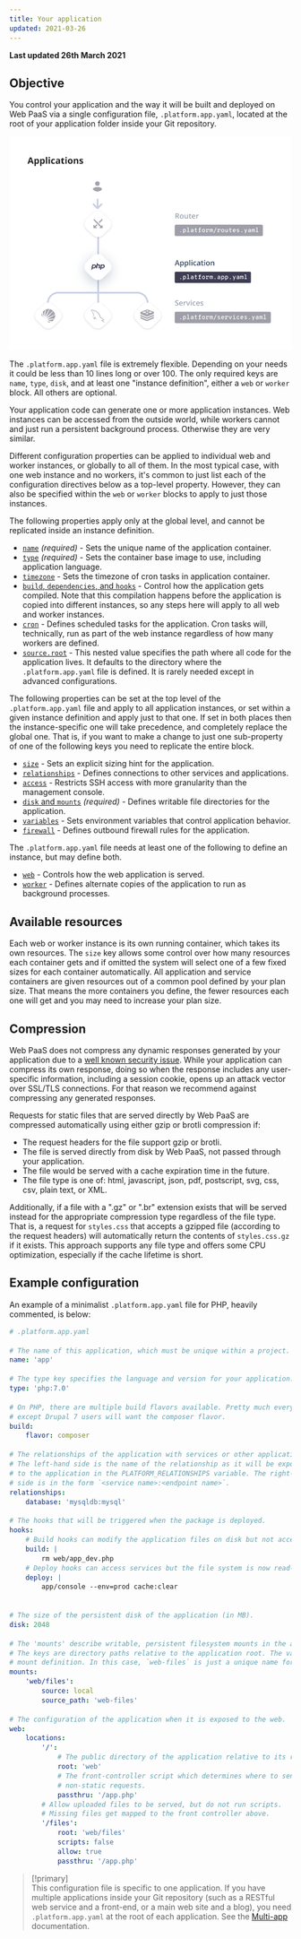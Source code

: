 ```yaml
---
title: Your application
updated: 2021-03-26
---
```


**Last updated 26th March 2021**


## Objective  

You control your application and the way it will be built and deployed on Web PaaS via a single configuration file, `.platform.app.yaml`, located at the root of your application folder inside your Git repository.


![Applications](images/applications.png "0.50")

The `.platform.app.yaml` file is extremely flexible.  Depending on your needs it could be less than 10 lines long or over 100.  The only required keys are `name`, `type`, `disk`, and at least one "instance definition", either a `web` or `worker` block.  All others are optional.

Your application code can generate one or more application instances. Web instances can be accessed from the outside world, while workers cannot and just run a persistent background process. Otherwise they are very similar.

Different configuration properties can be applied to individual web and worker instances, or globally to all of them.  In the most typical case, with one web instance and no workers, it's common to just list each of the configuration directives below as a top-level property.  However, they can also be specified within the `web` or `worker` blocks to apply to just those instances.

The following properties apply only at the global level, and cannot be replicated inside an instance definition.

* [`name`](/pages/web_cloud/web_paas_powered_by_platform_sh/configuration-app/name) *(required)* - Sets the unique name of the application container.
* [`type`](/pages/web_cloud/web_paas_powered_by_platform_sh/configuration-app/type) *(required)* - Sets the container base image to use, including application language.
* [`timezone`](/pages/web_cloud/web_paas_powered_by_platform_sh/configuration-app/timezone) - Sets the timezone of cron tasks in application container.
* [`build`, `dependencies`, and `hooks`](/pages/web_cloud/web_paas_powered_by_platform_sh/configuration-app/build) - Control how the application gets compiled.  Note that this compilation happens before the application is copied into different instances, so any steps here will apply to all web and worker instances.
* [`cron`](/pages/web_cloud/web_paas_powered_by_platform_sh/configuration-app/cron) - Defines scheduled tasks for the application.  Cron tasks will, technically, run as part of the web instance regardless of how many workers are defined.
* [`source.root`](/pages/web_cloud/web_paas_powered_by_platform_sh/configuration-app/multi-app) - This nested value specifies the path where all code for the application lives.  It defaults to the directory where the `.platform.app.yaml` file is defined.  It is rarely needed except in advanced configurations.

The following properties can be set at the top level of the `.platform.app.yaml` file and apply to all application instances, or set within a given instance definition and apply just to that one.  If set in both places then the instance-specific one will take precedence, and completely replace the global one.  That is, if you want to make a change to just one sub-property of one of the following keys you need to replicate the entire block.

* [`size`](/pages/web_cloud/web_paas_powered_by_platform_sh/configuration-app/size) - Sets an explicit sizing hint for the application.
* [`relationships`](/pages/web_cloud/web_paas_powered_by_platform_sh/configuration-app/relationships) - Defines connections to other services and applications.
* [`access`](/pages/web_cloud/web_paas_powered_by_platform_sh/configuration-app/access) - Restricts SSH access with more granularity than the management console.
* [`disk` and `mounts`](/pages/web_cloud/web_paas_powered_by_platform_sh/configuration-app/storage) *(required)* - Defines writable file directories for the application.
* [`variables`](/pages/web_cloud/web_paas_powered_by_platform_sh/configuration-app/variables) - Sets environment variables that control application behavior.
* [`firewall`](/pages/web_cloud/web_paas_powered_by_platform_sh/configuration-app/firewall) - Defines outbound firewall rules for the application.

The `.platform.app.yaml` file needs at least one of the following to define an instance, but may define both.

* [`web`](/pages/web_cloud/web_paas_powered_by_platform_sh/configuration-app/web) - Controls how the web application is served.
* [`worker`](/pages/web_cloud/web_paas_powered_by_platform_sh/configuration-app/workers) - Defines alternate copies of the application to run as background processes.

## Available resources

Each web or worker instance is its own running container, which takes its own resources.  The `size` key allows some control over how many resources each container gets and if omitted the system will select one of a few fixed sizes for each container automatically.  All application and service containers are given resources out of a common pool defined by your plan size.  That means the more containers you define, the fewer resources each one will get and you may need to increase your plan size.

## Compression

Web PaaS does not compress any dynamic responses generated by your application due to a [well known security issue](https://en.wikipedia.org/wiki/BREACH_%28security_exploit%29).  While your application can compress its own response, doing so when the response includes any user-specific information, including a session cookie, opens up an attack vector over SSL/TLS connections.  For that reason we recommend against compressing any generated responses.

Requests for static files that are served directly by Web PaaS are compressed automatically using either gzip or brotli compression if:

* The request headers for the file support gzip or brotli.
* The file is served directly from disk by Web PaaS, not passed through your application.
* The file would be served with a cache expiration time in the future.
* The file type is one of: html, javascript, json, pdf, postscript, svg, css, csv, plain text, or XML.

Additionally, if a file with a ".gz" or ".br" extension exists that will be served instead for the appropriate compression type regardless of the file type.  That is, a request for `styles.css` that accepts a gzipped file (according to the request headers) will automatically return the contents of `styles.css.gz` if it exists.  This approach supports any file type and offers some CPU optimization, especially if the cache lifetime is short.

## Example configuration

An example of a minimalist `.platform.app.yaml` file for PHP, heavily commented, is below:

```yaml
# .platform.app.yaml

# The name of this application, which must be unique within a project.
name: 'app'

# The type key specifies the language and version for your application.
type: 'php:7.0'

# On PHP, there are multiple build flavors available. Pretty much everyone
# except Drupal 7 users will want the composer flavor.
build:
    flavor: composer

# The relationships of the application with services or other applications.
# The left-hand side is the name of the relationship as it will be exposed
# to the application in the PLATFORM_RELATIONSHIPS variable. The right-hand
# side is in the form `<service name>:<endpoint name>`.
relationships:
    database: 'mysqldb:mysql'

# The hooks that will be triggered when the package is deployed.
hooks:
    # Build hooks can modify the application files on disk but not access any services like databases.
    build: |
        rm web/app_dev.php
    # Deploy hooks can access services but the file system is now read-only.
    deploy: |
        app/console --env=prod cache:clear


# The size of the persistent disk of the application (in MB).
disk: 2048

# The 'mounts' describe writable, persistent filesystem mounts in the application.
# The keys are directory paths relative to the application root. The values are a
# mount definition. In this case, `web-files` is just a unique name for the mount.
mounts:
    'web/files':
        source: local
        source_path: 'web-files'

# The configuration of the application when it is exposed to the web.
web:
    locations:
        '/':
            # The public directory of the application relative to its root.
            root: 'web'
            # The front-controller script which determines where to send
            # non-static requests.
            passthru: '/app.php'
        # Allow uploaded files to be served, but do not run scripts.
        # Missing files get mapped to the front controller above.
        '/files':
            root: 'web/files'
            scripts: false
            allow: true
            passthru: '/app.php'
```

> [!primary]  
> This configuration file is specific to one application. If you have multiple applications inside your Git repository (such as a RESTful web service and a front-end, or a main web site and a blog), you need `.platform.app.yaml` at the root of each application. See the [Multi-app](/pages/web_cloud/web_paas_powered_by_platform_sh/configuration-app/multi-app) documentation.
> 


